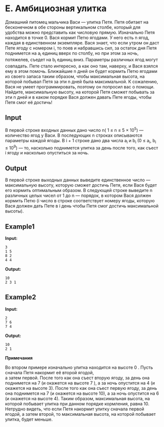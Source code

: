 # E. Амбициозная улитка

Домашний питомец мальчика Васи — улитка Петя. Петя обитает на бесконечном в обе стороны вертикальном столбе, который для удобства можно представить как числовую прямую. Изначально Петя находится в точке 0.
Вася кормит Петю ягодами. У него есть n ягод, каждая в единственном экземпляре. Вася знает, что если утром он даст Пете ягоду с номером i, то поев и набравшись сил, за остаток дня Петя поднимется на a<sub>i</sub> единиц вверх по столбу, но при этом за ночь, потяжелев, съедет на b<sub>i</sub> единиц вниз. Параметры различных ягод могут совпадать.
Пете стало интересно, а как оно там, наверху, и Вася взялся ему в этом помочь. Ближайшие n дней он будет кормить Петю ягодами из своего запаса таким образом, чтобы максимальная высота, на которой побывал Петя за эти n дней была максимальной. К сожалению, Вася не умеет программировать, поэтому он попросил вас о помощи. Найдите, максимальную высоту, на которой Петя сможет побывать за эти n дней и в каком порядке Вася должен давать Пете ягоды, чтобы Петя смог её достичь!

## Input  

В первой строке входных данных дано число n( 1 &le; n &le; 5 &times; 10<sup>5</sup>) — количество ягод у Васи. В последующих n
строках описываются параметры каждой ягоды. В  i + 1 строке дано два числа a<sub>i</sub> и b<sub>i</sub> (0 &le; a<sub>i</sub>, b<sub>i</sub> &le; 10<sup>9</sup>)
 — то, насколько поднимется улитка за день после того, как съест i
ягоду и насколько опуститься за ночь. 

## Output
В первой строке выходных данных выведите единственное число — максимальную высоту, которую сможет достичь Петя, если Вася будет его кормить оптимальным образом. В следующей строке выведите
n различных целых чисел от 1 до n — порядок, в котором Вася должен кормить Петю (i число в строке соответствует номеру ягоды, которую Вася должен дать Пете в
i день чтобы Петя смог достичь максимальной высоты).

## Example1
**Input:**
```
3
1 5
8 2
4 4
```
**Output:**
```
10
2 3 1 
``` 

## Example2
**Input:**
```
2
7 6
7 4
```
**Output:**
```
10
2 1 
``` 

**Примечания**

Во втором примере изначально улитка находится на высоте 0 . Пусть сначала Петя накормит её второй ягодой,  
а затем первой. После того как она съест вторую ягоду, за день она поднимется на 7 (и окажется на высоте
7 ), а за ночь опустится на 4 (и окажется на высоте 3). После того как она съест первую ягоду, за день она поднимется на
7 (и окажется на высоте 10), а за ночь опустится на 6 (и окажется на высоте 4).
Таким образом, максимальная высота, на которой побывает улитка при данном порядке кормления, равна 10. 
Нетрудно видеть, что если Петя накормит улитку сначала первой ягодой, а затем второй, то максимальная высота, на которой побывает улитка, будет меньше.